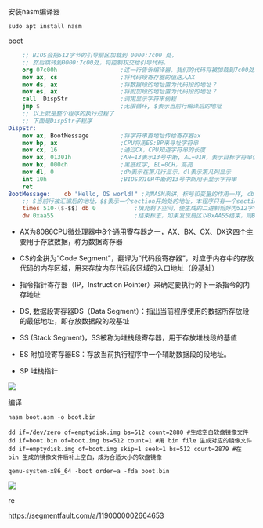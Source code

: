 安装nasm编译器

```shell
sudo apt install nasm
```

boot

```nasm
    ;; BIOS会把512字节的引导扇区加载到 0000:7c00 处，
    ;; 然后跳转到0000:7c00处，将控制权交给引导代码。
    org 07c00h                  ;这一行告诉编译器，我们的代码将被加载到7c00处。
    mov ax, cs                  ;将代码段寄存器的值送入AX
    mov ds, ax                  ;将数据段的地址置为代码段的地址？
    mov es, ax                  ;将附加段的地址置为代码段的地址？
    call  DispStr               ;调用显示字符串例程
    jmp $                       ;无限循环, $表示当前行编译后的地址
    ;; 以上就是整个程序的执行过程了
    ;; 下面是DispStr子程序
DispStr:
    mov ax, BootMessage         ;将字符串首地址传给寄存器ax
    mov bp, ax                  ;CPU将用ES:BP来寻址字符串
    mov cx, 16                  ;通过CX，CPU知道字符串的长度
    mov ax, 01301h              ;AH=13表示13号中断, AL=01H，表示目标字符串仅仅包含字符，属性在BL中包含，移动光标
    mov bx, 000ch               ;黑底红字, BL=0CH，高亮
    mov dl, 0                   ;dh表示在第几行显示，dl表示第几列显示
    int 10h                     ;BIOS的10H中断的13号中断用于显示字符串
    ret
BootMessage:    db "Hello, OS world!" ;对NASM来讲，标号和变量的作用一样, db表示define byte
    ;; $当前行被汇编后的地址，$$表示一个section开始处的地址，本程序只有一个section，所以指0x7c00
    times 510-($-$$) db 0           ;填充剩下空间，使生成的二进制恰好为512字节
    dw 0xaa55                       ;结束标志，如果发现扇区以0xAA55结束，则BIOS认为它是一个引导扇区，dw表示define word
```

- AX为8086CPU微处理器中8个通用寄存器之一，AX、BX、CX、DX这四个主要用于存放数据，称为数据寄存器

- CS的全拼为“Code Segment”，翻译为“代码段寄存器”，对应于内存中的存放代码的内存区域，用来存放内存代码段区域的入口地址（段基址）

- 指令指针寄存器（IP，Instruction Pointer）来确定要执行的下一条指令的内存地址

- DS, 数据段寄存器DS（Data Segment）：指出当前程序使用的数据所存放段的最低地址，即存放数据段的段基址

- SS (Stack Segment)，SS被称为堆栈段寄存器，用于存放堆栈段的基值

- ES 附加段寄存器ES：存放当前执行程序中一个辅助数据段的段地址。

- SP 堆栈指针



![](https://bkimg.cdn.bcebos.com/pic/a044ad345982b2b79b99199d3eadcbef76099b60?x-bce-process=image/watermark,image_d2F0ZXIvYmFpa2U5Mg==,g_7,xp_5,yp_5/format,f_auto)





编译

```shell
nasm boot.asm -o boot.bin
```

```shell
dd if=/dev/zero of=emptydisk.img bs=512 count=2880 #生成空白软盘镜像文件
dd if=boot.bin of=boot.img bs=512 count=1 #用 bin file 生成对应的镜像文件
dd if=emptydisk.img of=boot.img skip=1 seek=1 bs=512 count=2879 #在 bin 生成的镜像文件后补上空白，成为合适大小的软盘镜像
```

```shell
qemu-system-x86_64 -boot order=a -fda boot.bin
```

![](https://cdn.jsdelivr.net/gh/Zauther/figurebed/imgs/20220425210055.png)

re

https://segmentfault.com/a/1190000002664653
